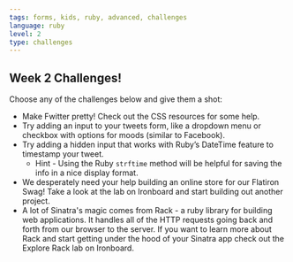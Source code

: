 ```yaml
---
tags: forms, kids, ruby, advanced, challenges
language: ruby
level: 2
type: challenges
---
```


## Week 2 Challenges!

Choose any of the challenges below and give them a shot:

+ Make Fwitter pretty! Check out the CSS resources for some help. 
+ Try adding an input to your tweets form, like a dropdown menu or checkbox with options for moods (similar to Facebook).
+ Try adding a hidden input that works with Ruby’s DateTime feature to timestamp your tweet.
  * Hint - Using the Ruby `strftime` method will be helpful for saving the info in a nice display format.
+ We desperately need your help building an online store for our Flatiron Swag! Take a look at the lab on Ironboard and start building out another project. 
+ A lot of Sinatra's magic comes from Rack - a ruby library for building web applications. It handles all of the HTTP requests going back and forth from our browser to the server. If you want to learn more about Rack and start getting under the hood of your Sinatra app check out the Explore Rack lab on Ironboard.

